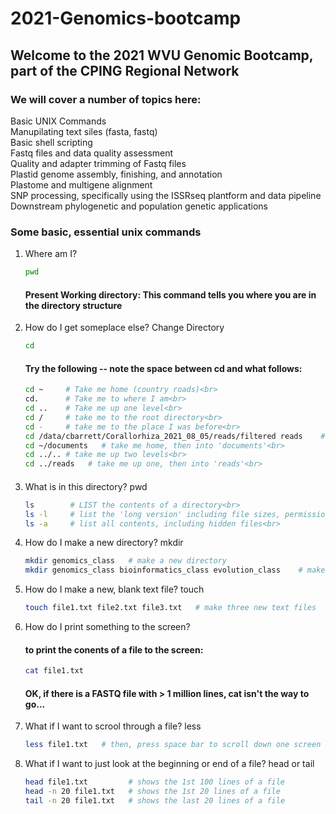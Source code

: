 # 2021-Genomics-bootcamp

## Welcome to the 2021 WVU Genomic Bootcamp, part of the CPING Regional Network

### We will cover a number of topics here:
  Basic UNIX Commands<br>
  Manupilating text siles (fasta, fastq)<br>
  Basic shell scripting<br>
  Fastq files and data quality assessment<br>
  Quality and adapter trimming of Fastq files<br>
  Plastid genome assembly, finishing, and annotation<br>
  Plastome and multigene alignment<br>
  SNP processing, specifically using the ISSRseq plantform and data pipeline<br>
  Downstream phylogenetic and population genetic applications<br>

### Some basic, essential unix commands
1. Where am I?
   ```bash
   pwd
   ```
   #### Present Working directory: This command tells you where you are in the directory structure
   
2. How do I get someplace else?            Change Directory
   ```bash
   cd
   ```
   #### Try the following -- note the space between cd and what follows:
   ```bash
   cd ~     # Take me home (country roads)<br>
   cd.      # Take me to where I am<br>
   cd ..    # Take me up one level<br>
   cd /     # take me to the root directory<br>
   cd -     # take me to the place I was before<br>
   cd /data/cbarrett/Corallorhiza_2021_08_05/reads/filtered reads    # This is an 'absolute' path. The initial '/' is the root, followed by /data/etc...<br>
   cd ~/documents   # take me home, then into 'documents'<br>
   cd ../.. # take me up two levels<br>
   cd ../reads   # take me up one, then into 'reads'<br>
   ```
   ####

3. What is in this directory?  pwd
   ```bash
   ls        # LIST the contents of a directory<br>
   ls -l     # list the 'long version' including file sizes, permissions, etc.<br>
   ls -a     # list all contents, including hidden files<br>
   ```
  
4. How do I make a new directory?  mkdir
   ```bash
   mkdir genomics_class   # make a new directory
   mkdir genomics_class bioinformatics_class evolution_class    # make three new directories
   ```
5. How do I make a new, blank text file?  touch
   ```bash
   touch file1.txt file2.txt file3.txt   # make three new text files
   ```
6. How do I print something to the screen?
   #### to print the conents of a file to the screen:
   ```bash
   cat file1.txt
   ```
   #### OK, if there is a FASTQ file with > 1 million lines, cat isn't the way to go...
7. What if I want to scrool through a file?  less
   ```bash
   less file1.txt   # then, press space bar to scroll down one screen (page down)
   ```
8. What if I want to just look at the beginning or end of a file?  head   or   tail
   ```bash
   head file1.txt         # shows the 1st 100 lines of a file
   head -n 20 file1.txt   # shows the 1st 20 lines of a file
   tail -n 20 file1.txt   # shows the last 20 lines of a file
   ```
   
   
